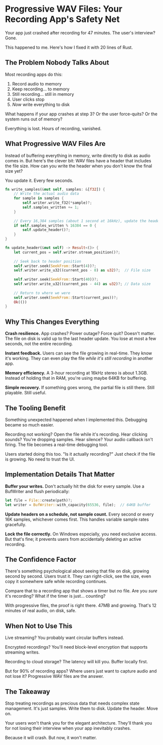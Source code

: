 # Progressive WAV Files: Your Recording App's Safety Net

Your app just crashed after recording for 47 minutes. The user's interview? Gone. 

This happened to me. Here's how I fixed it with 20 lines of Rust.

## The Problem Nobody Talks About

Most recording apps do this:

1. Record audio to memory
2. Keep recording... to memory
3. Still recording... still in memory
4. User clicks stop
5. *Now* write everything to disk

What happens if your app crashes at step 3? Or the user force-quits? Or the system runs out of memory?

Everything is lost. Hours of recording, vanished.

## What Progressive WAV Files Are

Instead of buffering everything in memory, write directly to disk as audio comes in. But here's the clever bit: WAV files have a header that includes the file size. How can you write the header when you don't know the final size yet?

You update it. Every few seconds.

```rust
fn write_samples(&mut self, samples: &[f32]) {
    // Write the actual audio data
    for sample in samples {
        self.writer.write_f32(*sample)?;
        self.samples_written += 1;
    }
    
    // Every 16,384 samples (about 1 second at 16kHz), update the header
    if self.samples_written % 16384 == 0 {
        self.update_header()?;
    }
}

fn update_header(&mut self) -> Result<()> {
    let current_pos = self.writer.stream_position()?;
    
    // Seek back to header position
    self.writer.seek(SeekFrom::Start(4))?;
    self.writer.write_u32((current_pos - 8) as u32)?;  // File size
    
    self.writer.seek(SeekFrom::Start(40))?;
    self.writer.write_u32((current_pos - 44) as u32)?; // Data size
    
    // Return to where we were
    self.writer.seek(SeekFrom::Start(current_pos))?;
    Ok(())
}
```

## Why This Changes Everything

**Crash resilience.** App crashes? Power outage? Force quit? Doesn't matter. The file on disk is valid up to the last header update. You lose at most a few seconds, not the entire recording.

**Instant feedback.** Users can see the file growing in real-time. They know it's working. They can even play the file *while it's still recording* in another app.

**Memory efficiency.** A 3-hour recording at 16kHz stereo is about 1.3GB. Instead of holding that in RAM, you're using maybe 64KB for buffering.

**Simple recovery.** If something goes wrong, the partial file is still there. Still playable. Still useful.

## The Tooling Benefit

Something unexpected happened when I implemented this. Debugging became so much easier.

Recording not working? Open the file while it's recording. Hear clicking sounds? You're dropping samples. Hear silence? Your audio callback isn't firing. The file becomes a real-time debugging tool.

Users started doing this too. "Is it actually recording?" Just check if the file is growing. No need to trust the UI.

## Implementation Details That Matter

**Buffer your writes.** Don't actually hit the disk for every sample. Use a BufWriter and flush periodically:

```rust
let file = File::create(path)?;
let writer = BufWriter::with_capacity(65536, file);  // 64KB buffer
```

**Update headers on a schedule, not sample count.** Every second or every 16K samples, whichever comes first. This handles variable sample rates gracefully.

**Lock the file correctly.** On Windows especially, you need exclusive access. But that's fine; it prevents users from accidentally deleting an active recording.

## The Confidence Factor

There's something psychological about seeing that file on disk, growing second by second. Users trust it. They can right-click, see the size, even copy it somewhere safe while recording continues.

Compare that to a recording app that shows a timer but no file. Are you *sure* it's recording? What if the timer is just... counting?

With progressive files, the proof is right there. 47MB and growing. That's 12 minutes of real audio, on disk, safe.

## When Not to Use This

Live streaming? You probably want circular buffers instead. 

Encrypted recordings? You'll need block-level encryption that supports streaming writes.

Recording to cloud storage? The latency will kill you. Buffer locally first.

But for 90% of recording apps? Where users just want to capture audio and not lose it? Progressive WAV files are the answer.

## The Takeaway

Stop treating recordings as precious data that needs complex state management. It's just samples. Write them to disk. Update the header. Move on.

Your users won't thank you for the elegant architecture. They'll thank you for not losing their interview when your app inevitably crashes.

Because it will crash. But now, it won't matter.